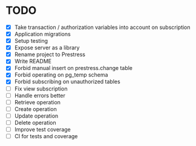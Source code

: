 # TODO

- [x] Take transaction / authorization variables into account on subscription
- [x] Application migrations
- [x] Setup testing
- [x] Expose server as a library
- [x] Rename project to Prestress
- [x] Write README
- [x] Forbid manual insert on prestress.change table
- [x] Forbid operating on pg_temp schema
- [x] Forbid subscribing on unauthorized tables
- [ ] Fix view subscription
- [ ] Handle errors better
- [ ] Retrieve operation
- [ ] Create operation
- [ ] Update operation
- [ ] Delete operation
- [ ] Improve test coverage
- [ ] CI for tests and coverage
